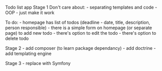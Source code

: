Todo list app
Stage 1
 Don't care about:
    - separating templates and code
    - OOP
    - just make it work

 To do:
    - homepage has list of todos (deadline - date, title, description, person responsible)
    - there is a simple form on homepage (or separate page) to add new todo
    - there's option to edit the todo
    - there's option to delete todo

Stage 2
    - add composer (to learn package dependancy)
    - add doctrine
    - add templating engine

Stage 3
    - replace with Symfony
